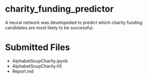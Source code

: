 # charity_funding_predictor
A neural network was developeded to predict which charity funding candidates are most likely to be successful.

# Submitted Files
* AlphabetSoupCharity.ipynb
* AlphabetSoupCharity.h5
* Report.md
